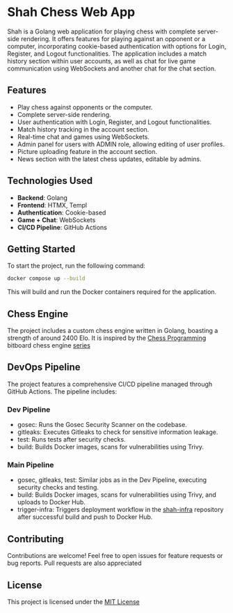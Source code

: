 # Shah Chess Web App

Shah is a Golang web application for playing chess with complete server-side rendering. It offers features for playing against an opponent or a computer, incorporating cookie-based authentication with options for Login, Register, and Logout functionalities. The application includes a match history section within user accounts, as well as chat for live game communication using WebSockets and another chat for the chat section.

## Features

- Play chess against opponents or the computer.
- Complete server-side rendering.
- User authentication with Login, Register, and Logout functionalities.
- Match history tracking in the account section.
- Real-time chat and games using WebSockets.
- Admin panel for users with ADMIN role, allowing editing of user profiles.
- Picture uploading feature in the account section.
- News section with the latest chess updates, editable by admins.

## Technologies Used

- **Backend**: Golang
- **Frontend**: HTMX, Templ
- **Authentication**: Cookie-based
- **Game + Chat**: WebSockets
- **CI/CD Pipeline**: GitHub Actions

## Getting Started

To start the project, run the following command:

```bash
docker compose up --build
```

This will build and run the Docker containers required for the application.

## Chess Engine
The project includes a custom chess engine written in Golang, boasting a strength of around 2400 Elo. It is inspired by the [Chess Programming](https://www.youtube.com/@chessprogramming591) bitboard chess engine [series](https://www.youtube.com/playlist?list=PLmN0neTso3Jxh8ZIylk74JpwfiWNI76Cs)

## DevOps Pipeline

The project features a comprehensive CI/CD pipeline managed through GitHub Actions. The pipeline includes:

### Dev Pipeline

- gosec: Runs the Gosec Security Scanner on the codebase.
- gitleaks: Executes Gitleaks to check for sensitive information leakage.
- test: Runs tests after security checks.
- build: Builds Docker images, scans for vulnerabilities using Trivy.

### Main Pipeline

- gosec, gitleaks, test: Similar jobs as in the Dev Pipeline, executing security checks and testing.
- build: Builds Docker images, scans for vulnerabilities using Trivy, and uploads to Docker Hub.
- trigger-infra: Triggers deployment workflow in the [shah-infra](https://github.com/LyubenGeorgiev/shah-infra) repository after successful build and push to Docker Hub.

## Contributing

Contributions are welcome! Feel free to open issues for feature requests or bug reports. Pull requests are also appreciated

## License

This project is licensed under the [MIT License](LICENSE)